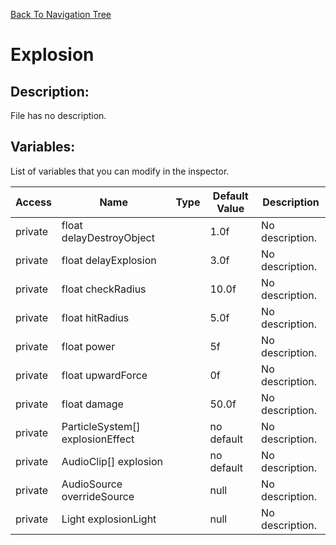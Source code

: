 [Back To Navigation Tree](https://wesleywh.github.io/GameDevRepo/docs/navigation.html)
# Explosion

## Description:
File has no description.

## Variables:
List of variables that you can modify in the inspector.

|Access|Name|Type|Default Value|Description|
|---|---|---|---|---|
|private|float delayDestroyObject||1.0f|No description.|
|private|float delayExplosion||3.0f|No description.|
|private|float checkRadius||10.0f|No description.|
|private|float hitRadius||5.0f|No description.|
|private|float power||5f|No description.|
|private|float upwardForce||0f|No description.|
|private|float damage||50.0f|No description.|
|private|ParticleSystem[] explosionEffect||no default|No description.|
|private|AudioClip[] explosion||no default|No description.|
|private|AudioSource overrideSource||null|No description.|
|private|Light explosionLight||null|No description.|
